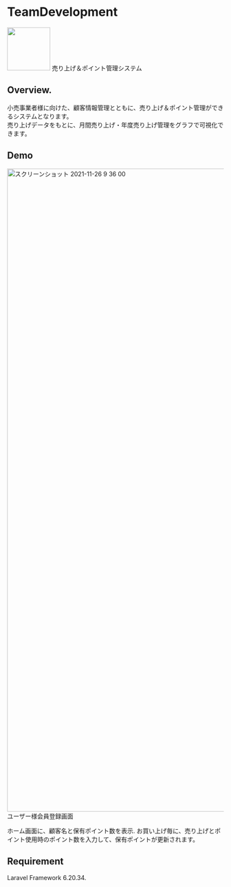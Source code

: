 ﻿# TeamDevelopment
<img src="https://user-images.githubusercontent.com/78466368/143510138-47f00df1-8234-46aa-aba9-2ff73f4b91d1.png" width="100px">
売り上げ＆ポイント管理システム　　

## Overview. 
小売事業者様に向けた、顧客情報管理とともに、売り上げ＆ポイント管理ができるシステムとなります。  
売り上げデータをもとに、月間売り上げ・年度売り上げ管理をグラフで可視化できます。

## Demo

<img width="1494" alt="スクリーンショット 2021-11-26 9 36 00" src="https://user-images.githubusercontent.com/78466368/143510676-0f0f7700-20dd-44ee-a0b9-28abe8ad2c86.png">
ユーザー様会員登録画面

ホーム画面に、顧客名と保有ポイント数を表示. 
お買い上げ毎に、売り上げとポイント使用時のポイント数を入力して、保有ポイントが更新されます。  

## Requirement  
Laravel Framework 6.20.34. 


